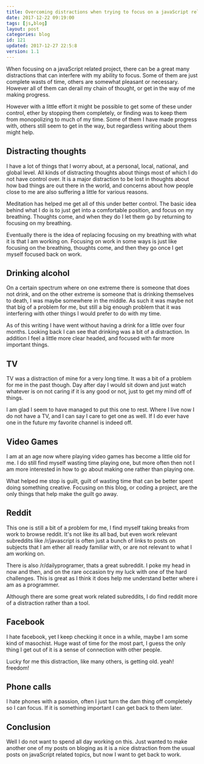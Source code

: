 ```yaml
---
title: Overcoming distractions when trying to focus on a javaScript related project.
date: 2017-12-22 09:19:00
tags: [js,blog]
layout: post
categories: blog
id: 121
updated: 2017-12-27 22:5:8
version: 1.1
---
```


When focusing on a javaScript related project, there can be a great many distractions that can interfere with my ability to focus. Some of them are just complete wasts of time, others are somewhat pleasant or necessary. However all of them can derail my chain of thought, or get in the way of me making progress.

<!-- more -->

However with a little effort it might be possible to get some of these under control, ether by stopping them completely, or finding was to keep them from monopolizing to much of my time. Some of them I have made progress with, others still seem to get in the way, but regardless writing about them might help.

## Distracting thoughts

I have a lot of things that I worry about, at a personal, local, national, and global level. All kinds of distracting thoughts about things most of which I do not have control over. It is a major distraction to be lost in thoughts about how bad things are out there in the world, and concerns about how people close to me are also suffering a little for various reasons.

Meditation has helped me get all of this under better control. The basic idea behind what I do is to just get into a comfortable position, and focus on my breathing. Thoughts come, and when they do I let them go by returning to focusing on my breathing.

Eventually there is the idea of replacing focusing on my breathing with what it is that I am working on. Focusing on work in some ways is just like focusing on the breathing, thoughts come, and then they go once I get myself focused back on work.

## Drinking alcohol

On a certain spectrum where on one extreme there is someone that does not drink, and on the other extreme is someone that is drinking themselves to death, I was maybe somewhere in the middle. As such it was maybe not that big of a problem for me, but still a big enough problem that it was interfering with other things I would prefer to do with my time.

As of this writing I have went without having a drink for a little over four months. Looking back I can see that drinking was a bit of a distraction. In addition I feel a little more clear headed, and focused with far more important things.

## TV

TV was a distraction of mine for a very long time. It was a bit of a problem for me in the past though. Day after day I would sit down and just watch whatever is on not caring if it is any good or not, just to get my mind off of things.

I am glad I seem to have managed to put this one to rest. Where I live now I do not have a TV, and I can say I care to get one as well. If I do ever have one in the future my favorite channel is indeed off.

## Video Games

I am at an age now where playing video games has become a little old for me. I do still find myself wasting time playing one, but more often then not I am more interested in how to go about making one rather than playing one.

What helped me stop is guilt, guilt of wasting time that can be better spent doing something creative. Focusing on this blog, or coding a project, are the only things that help make the guilt go away.

## Reddit

This one is still a bit of a problem for me, I find myself taking breaks from work to browse reddit. It's not like its all bad, but even work relevant subreddits like /r/javascript is often just a bunch of links to posts on subjects that I am ether all ready familiar with, or are not relevant to what I am working on.

There is also /r/dailyprogramer, thats a great subreddit. I poke my head in now and then, and on the rare occasion try my luck with one of the hard challenges. This is great as I think it does help me understand better where i am as a programmer. 

Although there are some great work related subreddits, I do find reddit more of a distraction rather than a tool.

## Facebook

I hate facebook, yet I keep checking it once in a while, maybe I am some kind of masochist. Huge wast of time for the most part, I guess the only thing I get out of it is a sense of connection with other people.

Lucky for me this distraction, like many others, is getting old. yeah! freedom!

## Phone calls

I hate phones with a passion, often I just turn the dam thing off completely so I can focus. If it is something important I can get back to them later.

## Conclusion

Well I do not want to spend all day working on this. Just wanted to make another one of my posts on bloging as it is a nice distraction from the usual posts on javaScript related topics, but now I want to get back to work.